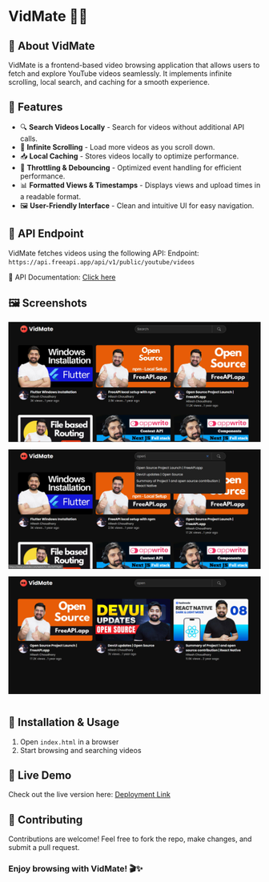 # VidMate 🎥✨

## 🚀 About VidMate

VidMate is a frontend-based video browsing application that allows users to fetch and explore YouTube videos seamlessly. It implements infinite scrolling, local search, and caching for a smooth experience.

## 🌟 Features

- 🔍 **Search Videos Locally** - Search for videos without additional API calls.
- 🔄 **Infinite Scrolling** - Load more videos as you scroll down.
- 📥 **Local Caching** - Stores videos locally to optimize performance.
- 🎯 **Throttling & Debouncing** - Optimized event handling for efficient performance.
- 📊 **Formatted Views & Timestamps** - Displays views and upload times in a readable format.
- 🖼️ **User-Friendly Interface** - Clean and intuitive UI for easy navigation.

## 🔗 API Endpoint

VidMate fetches videos using the following API:
Endpoint: `https://api.freeapi.app/api/v1/public/youtube/videos`

📖 API Documentation: [Click here](https://freeapi.hashnode.space/api-guide/apireference/getYoutubeVideos)

## 🖼️ Screenshots
<img src="./assets/image1.png" alt="screenshot" style="margin-bottom: 12px;">
<img src="./assets/image2.png" alt="screenshot" style="margin-bottom: 12px;">
<img src="./assets/image3.png" alt="screenshot" style="margin-bottom: 12px;">

## 🔧 Installation & Usage  
1. Open `index.html` in a browser  
2. Start browsing and searching videos  

## 🚀 Live Demo
Check out the live version here: [Deployment Link](https://vidmate.netlify.app/)

## 🤝 Contributing

Contributions are welcome! Feel free to fork the repo, make changes, and submit a pull request.

### Enjoy browsing with VidMate! 🎬✨

